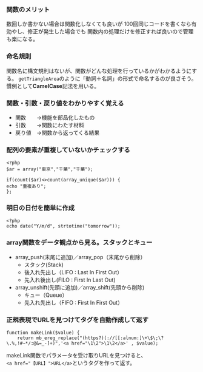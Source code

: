 ###  関数のメリット
数回しか書かない場合は関数化しなくても良いが
100回同じコードを書くなら有効やし、修正が発生した場合でも
関数内の処理だけを修正すれば良いので管理も楽になる。


### 命名規則
関数名に構文規則はないが、関数がどんな処理を行っているかがわかるようにする。
```getTriangleArea```のように「動詞＋名詞」の形式で命名するのが良さそう。
慣例として**CamelCase**記法を用いる。

### 関数・引数・戻り値をわかりやすく覚える
- 関数　　→機能を部品化したもの  
- 引数　　→関数にわたす材料  
- 戻り値　→関数から返ってくる結果  

### 配列の要素が重複していないかチェックする
```
<?php
$ar = array("東京","千葉","千葉");

if(count($ar)<>count(array_unique($ar))) {
echo "重複あり";
};
```
  
### 明日の日付を簡単に作成

```
<?php
echo date("Y/m/d", strtotime("tomorrow"));
```
  
### array関数をデータ観点から見る。スタックとキュー
- array_push(末尾に追加)／array_pop（末尾から削除）
  - スタック(Stack)
  - 後入れ先出し（LIFO : Last In First Out）
  - 先入れ後出し(FILO : First In Last Out)
- array_unshift(先頭に追加)／array_shift(先頭から削除)
  - キュー（Queue）
  - 先入れ先出し（FIFO : First In First Out）
  
### 正規表現でURLを見つけてタグを自動作成して返す
```
function makeLink($value) {
    return mb_ereg_replace("(https?)(://[[:alnum:]\+\$\;\?\.%,!#~*/:@&=_-]+)",'<a href="\1\2">\1\2</a>' , $value);
```
makeLink関数でパラメータを受け取りURLを見つけると、  
```<a href="【URL】">URL</a>```というタグを作って返す。
